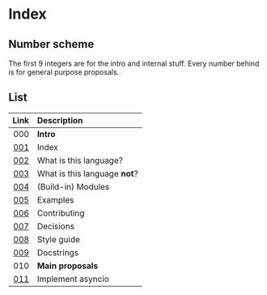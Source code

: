 # Index

## Number scheme

The first 9 integers are for the intro and internal stuff. Every number behind is for general purpose proposals.

## List

|                Link | Description                    |
|--------------------:|:-------------------------------|
|                 000 | **Intro**                      |
| [001](Intro/001.md) | Index                          |
| [002](Intro/002.md) | What is this language?         |
| [003](Intro/003.md) | What is this language **not**? |
| [004](Intro/004.md) | (Build-in) Modules             |
| [005](Intro/005.md) | Examples                       |
| [006](Intro/006.md) | Contributing                   |
| [007](Intro/007.md) | Decisions                      |
| [008](Intro/008.md) | Style guide                    |
| [009](Intro/009.md) | Docstrings                     |
|                 010 | **Main proposals**             |
|  [011](Main/011.md) | Implement asyncio              |

